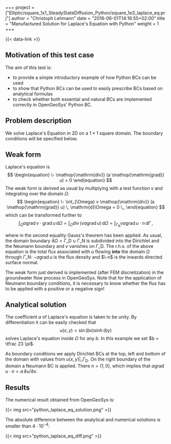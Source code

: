 +++
project = ["Elliptic/square_1x1_SteadyStateDiffusion_Python/square_1e3_laplace_eq.prj"]
author = "Christoph Lehmann"
date = "2018-06-01T14:16:55+02:00"
title = "Manufactured Solution for Laplace's Equation with Python"
weight = 1
+++

{{< data-link >}}

## Motivation of this test case

The aim of this test is:

* to provide a simple introductory example of how Python BCs can be used
* to show that Python BCs can be used to easily prescribe BCs based on
  analytical formulas
* to check whether both essential and natural BCs
  are implemented correctly in OpenGeoSys' Python BC.

## Problem description

We solve Laplace's Equation in 2D on a $1 \times 1$ square domain.
 The boundary conditions will be specified below.

## Weak form

Laplace's equation is
$$
\begin{equation}
\- \mathop{\mathrm{div}} (a \mathop{\mathrm{grad}} u) = 0
\end{equation}
$$
The weak form is derived as usual by multiplying with a test function $v$ and
integrating over the domain $\Omega$:
$$
\begin{equation}
\- \int_{\Omega} v \mathop{\mathrm{div}} (a \mathop{\mathrm{grad}} u) \, \mathrm{d}\Omega = 0
\,,
\end{equation}
$$
which can be transformed further to
$$
\begin{equation}
\int_{\Omega} a \mathop{\mathrm{grad}} v \cdot \mathop{\mathrm{grad}} u \, \mathrm{d}\Omega = \int_{\Omega} \mathop{\mathrm{div}} (v a \mathop{\mathrm{grad}} u) \, \mathrm{d}\Omega = \int_{\Gamma_{\mathrm{N}}} v a \mathop{\mathrm{grad}} u \cdot n \, \mathrm{d}\Gamma \,,
\end{equation}
$$

where in the second equality Gauss's theorem has been applied.
As usual, the domain boundary $\partial\Omega = \Gamma\_{\mathrm{D}} \cup \Gamma\_{\mathrm{N}}$ is subdivided
into the Dirichlet and the Neumann boundary and $v$ vanishes on
$\Gamma\_{\mathrm{D}}$.
The r.h.s. of the above equation is the total flux associated with $u$ flowing
**into** the domain $\Omega$ through $\Gamma\_{\mathrm{N}}$:
$-a \mathop{\mathrm{grad}} u$ is the flux density and $\-n$ is the inwards directed surface
normal.

The weak form just derived is implemented (after FEM discretization) in  the
groundwater flow process in OpenGeoSys.
Note that for the application of Neumann boundary conditions, it is necessary to
know whether the flux has to be applied with a positive or a negative sign!

## Analytical solution

The coefficient $a$ of Laplace's equation is taken to be unity.
By differentiation it can be easily checked that
$$
\begin{equation}
u(x, y) = \sin(bx) \sinh(by)
\end{equation}
$$
solves Laplace's equation inside $\Omega$ for any $b$.
In this example we set $b = \tfrac 23 \pi$.

As boundary conditions we apply Dirichlet BCs at the top, left and bottom of the
domain with values from $u(x,y)|\_{\Gamma_{\mathrm{D}}}$.
On the right boundary of the domain a Neumann BC is applied.
There $n = (1, 0)$, which implies that $a \mathop{\mathrm{grad}} u \cdot n
= a \, \partial u / \partial x$.

## Results

The numerical result obtained from OpenGeoSys is:

{{< img src="python_laplace_eq_solution.png" >}}

The absolute difference between the analytical and numerical solutions is
smaller than $4 \cdot 10^{-4}$:

{{< img src="python_laplace_eq_diff.png" >}}
